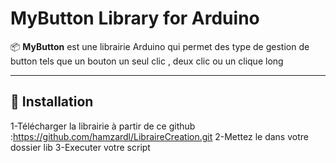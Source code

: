 # MyButton Library for Arduino

📦 **MyButton** est une librairie Arduino qui permet des type de gestion de button tels que un bouton un seul clic , deux clic ou un clique long 

---

## 🔧 Installation
1-Télécharger la librairie à partir de ce github :https://github.com/hamzardl/LibraireCreation.git
2-Mettez le dans votre dossier lib 
3-Executer votre script 

